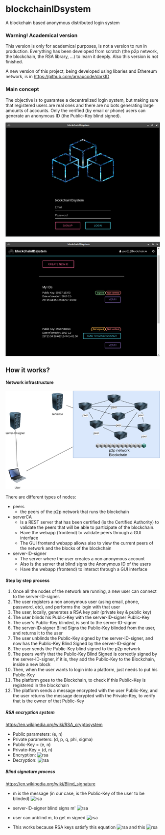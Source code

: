 # blockchainIDsystem
A blockchain based anonymous distributed login system

### Warning! Academical version
This version is only for academical purposes, is not a version to run in production. Everything has been developed from scratch (the p2p network, the blockchain, the RSA library, ...) to learn it deeply.
Also this version is not finished.

A new version of this project, being developed using libaries and Ethereum network, is in https://github.com/arnaucode/darkID

### Main concept
The objective is to guarantee a decentralized login system, but making sure that registered users are real ones and there are no bots generating large amounts of accounts. Only the verified (by email or phone) users can generate an anonymous ID (the Public-Key blind signed).


![screenshot](https://raw.githubusercontent.com/arnaucode/blockchainIDsystem/master/documentation/screenshot01.png "screenshot")

![screenshot](https://raw.githubusercontent.com/arnaucode/blockchainIDsystem/master/documentation/screenshot02.png "screenshot")

## How it works?


#### Network infrastructure

![network](https://raw.githubusercontent.com/arnaucode/blockchainIDsystem/master/documentation/blockchainIDsystem-network.png "network")

There are different types of nodes:
- peers
    - the peers of the p2p network that runs the blockchain
- serverCA
    - Is a REST server that has been certified (is the Certified Authority) to validate the peers that will be able to participate of the blockchain.
    - Have the webapp (frontend) to validate peers through a GUI interface
    - The GUI frontend webapp allows also to view the current peers of the network and the blocks of the blockchain
- server-ID-signer
    - The server where the user creates a non anonymous account
    - Also is the server that blind signs the Anonymous ID of the users
    - Have the webapp (frontend) to interact through a GUI interface

#### Step by step process
1. Once all the nodes of the network are running, a new user can connect to the server-ID-signer.
2. The user registers a non anonymous user (using email, phone, password, etc), and performs the login with that user
3. The user, locally, generates a RSA key pair (private key & public key)
4. The user blinds his Public-Key with the server-ID-signer Public-Key
5. The user's Public-Key blinded, is sent to the server-ID-signer
6. The server-ID-signer Blind Signs the Public-Key blinded from the user, and returns it to the user
7. The user unblinds the Public-Key signed by the server-ID-signer, and now has the Public-Key Blind Signed by the server-ID-signer
8. The user sends the Public-Key blind signed to the p2p network
9. The peers verify that the Public-Key Blind Signed is correctly signed by the server-ID-signer, if it is, they add the Public-Key to the Blockchain, inside a new block
10. Then, when the user wants to login into a platform, just needs to put his Public-Key
11. The platform goes to the Blockchain, to check if this Public-Key is registered in the blockchain
12. The platform sends a message encrypted with the user Public-Key, and the user returns the message decrypted with the Private-Key, to verify that is the owner of that Public-Key


##### RSA encryption system
https://en.wikipedia.org/wiki/RSA_cryptosystem
- Public parameters: (e, n)
- Private parameters: (d, p, q, phi, sigma)
- Public-Key = (e, n)
- Private-Key = (d, n)
- Encryption:
![rsa](https://wikimedia.org/api/rest_v1/media/math/render/svg/fbfc70524a1ad983e6f3aac51226b9ca92fefb10 "rsa")
- Decryption:
![rsa](https://wikimedia.org/api/rest_v1/media/math/render/svg/10227461ee5f4784484f082d744ba5b8c468668c "rsa")


##### Blind signature process
https://en.wikipedia.org/wiki/Blind_signature
- m is the message (in our case, is the Public-Key of the user to be blinded)
![rsa](https://wikimedia.org/api/rest_v1/media/math/render/svg/a59b57fa153c8b327605672caadb0ecf59e5795a "rsa")

- server-ID-signer blind signs m'
![rsa](https://wikimedia.org/api/rest_v1/media/math/render/svg/e726b003ff1649f9254032cffae42d80577da787 "rsa")

- user can unblind m, to get m signed
![rsa](https://wikimedia.org/api/rest_v1/media/math/render/svg/e96fad0e1d46ec4c55986d1c8fc84e8c44259ecc "rsa")

- This works because RSA keys satisfy this equation
![rsa](https://wikimedia.org/api/rest_v1/media/math/render/svg/d6bd21fb4e25c311df07b50c313a248d978c3212 "rsa") and this ![rsa](https://wikimedia.org/api/rest_v1/media/math/render/svg/c13170a26e031125b417f22644fb64384c04eea7 "rsa")
